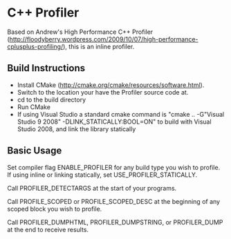 # C++ Profiler

Based on Andrew's High Performance C++ Profiler (http://floodyberry.wordpress.com/2009/10/07/high-performance-cplusplus-profiling/), this is an inline profiler.

## Build Instructions
 * Install CMake (http://cmake.org/cmake/resources/software.html). 
 * Switch to the location your have the Profiler source code at.
 * cd to the build directory
 * Run CMake
  * If using Visual Studio a standard cmake command is "cmake .. -G"Visual Studio 9 2008" -DLINK_STATICALLY:BOOL=ON" to build with Visual Studio 2008, and link the library statically

## Basic Usage
Set compiler flag ENABLE_PROFILER for any build type you wish to profile. If using inline or linking statically, set USE_PROFILER_STATICALLY.

Call PROFILER_DETECTARGS at the start of your programs.

Call PROFILE_SCOPED or PROFILE_SCOPED_DESC at the beginning of any scoped block you wish to profile.

Call PROFILER_DUMPHTML, PROFILER_DUMPSTRING, or PROFILER_DUMP at the end to receive results.

